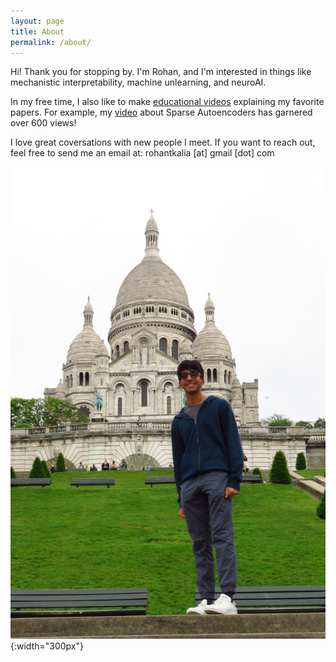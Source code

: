 ```yaml
---
layout: page
title: About
permalink: /about/
---
```


Hi! Thank you for stopping by. I'm Rohan, and I'm interested in things like mechanistic interpretability, machine unlearning, and neuroAI.

In my free time, I also like to make [educational videos](https://youtube.com/@PapersAreWonderful) explaining my favorite papers. For example, my [video](https://www.youtube.com/watch?v=TKozVZoXAYs) about Sparse Autoencoders has garnered over 600 views!

I love great coversations with new people I meet. If you want to reach out, feel free to send me an email at: rohantkalia [at] gmail [dot] com

![](/assets/IMG_5073.JPG){:width="300px"}
